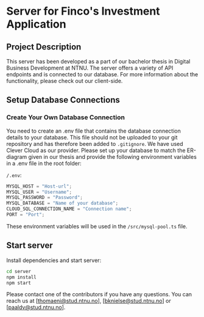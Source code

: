 # Server for Finco's Investment Application

## Project Description

This server has been developed as a part of our bachelor thesis in Digital Business Development at NTNU.
The server offers a variety of API endpoints and is connected to our database. For more information about the
functionality, please check out our client-side.

## Setup Database Connections

### Create Your Own Database Connection

You need to create an .env file that contains the database connection details to your
database. This file should not be uploaded to your git repository and has therefore been
added to `.gitignore`. We have used Clever Cloud as our provider. Please set up your database to match the ER-diagram given in our thesis and provide the following environment variables in a .env file in the root folder:

`/.env`:

```ts
MYSQL_HOST = "Host-url";
MYSQL_USER = "Username";
MYSQL_PASSWORD = "Password";
MYSQL_DATABASE = "Name of your database";
CLOUD_SQL_CONNECTION_NAME = "Connection name";
PORT = "Port";
```

These environment variables will be used in the `/src/mysql-pool.ts` file.

## Start server

Install dependencies and start server:

```sh
cd server
npm install
npm start
```

Please contact one of the contributors if you have any questions. You can reach us at [thomaeni@stud.ntnu.no], [bknielse@stud.ntnu.no] or [paaldv@stud.ntnu.no]. 
